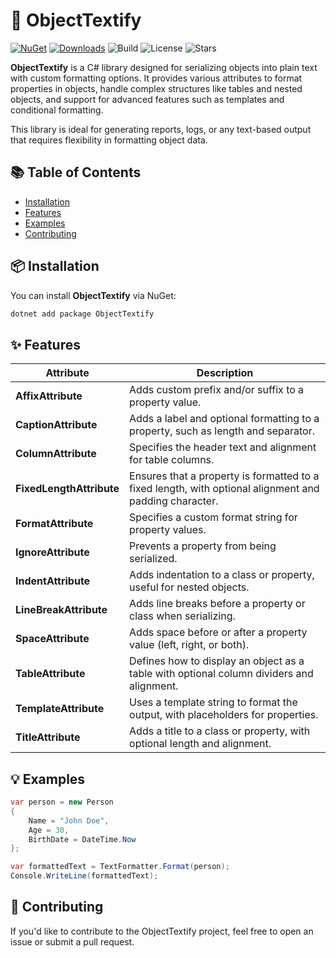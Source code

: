 # 📝 ObjectTextify

[![NuGet](https://img.shields.io/nuget/v/ObjectTextify)](https://www.nuget.org/packages/ObjectTextify)
[![Downloads](https://img.shields.io/nuget/dt/ObjectTextify)](https://www.nuget.org/packages/ObjectTextify)
![Build](https://img.shields.io/github/actions/workflow/status/TalissonLima/ObjectTextify/ci.yml)
![License](https://img.shields.io/github/license/TalissonLima/ObjectTextify)
![Stars](https://img.shields.io/github/stars/TalissonLima/ObjectTextify?style=social)

**ObjectTextify** is a C# library designed for serializing objects into plain text with custom formatting options. It provides various attributes to format properties in objects, handle complex structures like tables and nested objects, and support for advanced features such as templates and conditional formatting.

This library is ideal for generating reports, logs, or any text-based output that requires flexibility in formatting object data.

## 📚 Table of Contents
- [Installation](#-installation)
- [Features](#-features)
- [Examples](#-examples)
- [Contributing](#-contributing)

## 📦 Installation

You can install **ObjectTextify** via NuGet:

```bash
dotnet add package ObjectTextify
```

## ✨ Features

| Attribute                | Description                                                                                            |
|--------------------------|--------------------------------------------------------------------------------------------------------|
| **AffixAttribute**       | Adds custom prefix and/or suffix to a property value.                                                  |
| **CaptionAttribute**     | Adds a label and optional formatting to a property, such as length and separator.                      |
| **ColumnAttribute**      | Specifies the header text and alignment for table columns.                                             |
| **FixedLengthAttribute** | Ensures that a property is formatted to a fixed length, with optional alignment and padding character. |
| **FormatAttribute**      | Specifies a custom format string for property values.                                                  |
| **IgnoreAttribute**      | Prevents a property from being serialized.                                                             |
| **IndentAttribute**      | Adds indentation to a class or property, useful for nested objects.                                    |
| **LineBreakAttribute**   | Adds line breaks before a property or class when serializing.                                          |
| **SpaceAttribute**       | Adds space before or after a property value (left, right, or both).                                    |
| **TableAttribute**       | Defines how to display an object as a table with optional column dividers and alignment.               |
| **TemplateAttribute**    | Uses a template string to format the output, with placeholders for properties.                         |
| **TitleAttribute**       | Adds a title to a class or property, with optional length and alignment.                               |

## 💡 Examples

```C#
var person = new Person
{
    Name = "John Doe",
    Age = 30,
    BirthDate = DateTime.Now
};

var formattedText = TextFormatter.Format(person);
Console.WriteLine(formattedText);
```

## 🤝 Contributing

If you'd like to contribute to the ObjectTextify project, feel free to open an issue or submit a pull request.